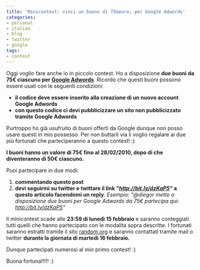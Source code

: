 ```yaml
---
title: 'Minicontest: vinci un buono di 75&euro; per Google Adwords'
categories:
- personal
- italian
- blog
- twitter
- google
tags:
- contest
---
```

Oggi voglio fare anche io in piccolo contest. Ho a disposizione **due buoni da
75€ ciascuno per [Google Adwords](http://adwords.google.com)**. Ricordo che
questi buoni possono essere usati con le seguenti condizioni:

  * **il codice deve essere inserito alla creazione di un nuovo account Google Adwords**
  * **con questo codice ci devi pubblicizzare un sito non pubblicizzato tramite Google Adwords**
  
Purtroppo ho già usufruito di buoni offerti da Google dunque non posso usare
questi in mio possesso. Per non buttarli via li voglio regalare ai due più
fortunati che parteciperanno a questo contest! :)

**I buoni hanno un valore di 75€  fino al 28/02/2010, dopo di che diventeranno di 50€ ciascuno.**

Puoi partecipare in due modi:

  1. **commentando questo post**
  2. **devi seguirmi su twitter e twittare il link "_<http://bit.ly/dzKaP5>"_ a questo articolo facendomi un reply**. _Esempio: "@diegor mette a disposizione due buoni per Google Adwords da 75€ partecipa qui: http://bit.ly/dzKaP5"_
  
Il minicontest scade alle **23:59 di lunedì 15 febbraio** e saranno
conteggiati tutti quelli che hanno partecipato con le modalita sopra
descritte. I fortunati saranno estratti tramite il sito
[random.org](http://random.org) e saranno contattati tramite mail o twitter
**durante la giornata di martedì 16 febbraio.**

Dunque partecipati numerosi al mio primo contest! :)

Buona fortuna!!!!! :)
